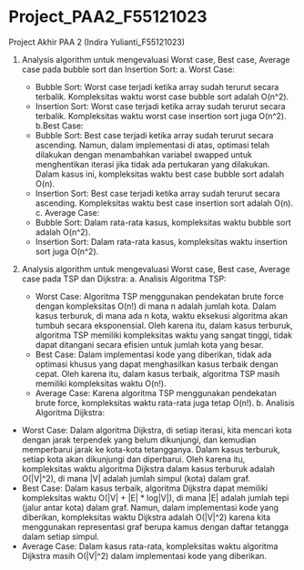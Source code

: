 # Project_PAA2_F55121023
Project Akhir PAA 2 (Indira Yulianti_F55121023)

1. Analysis algorithm untuk mengevaluasi Worst case, Best case, Average case pada bubble sort dan Insertion Sort: 
  a. Worst Case:
     - Bubble Sort: Worst case terjadi ketika array sudah terurut secara terbalik. Kompleksitas waktu worst case bubble sort adalah O(n^2).
     - Insertion Sort: Worst case terjadi ketika array sudah terurut secara terbalik. Kompleksitas waktu worst case insertion sort juga O(n^2).
  b.Best Case:
    - Bubble Sort: Best case terjadi ketika array sudah terurut secara ascending. Namun, dalam implementasi di atas, optimasi telah dilakukan dengan  menambahkan variabel swapped untuk menghentikan iterasi jika tidak ada pertukaran yang dilakukan. Dalam kasus ini, kompleksitas waktu best case bubble sort adalah O(n).
    - Insertion Sort: Best case terjadi ketika array sudah terurut secara ascending. Kompleksitas waktu best case insertion sort adalah O(n).
  c. Average Case:
    - Bubble Sort: Dalam rata-rata kasus, kompleksitas waktu bubble sort adalah O(n^2).
    - Insertion Sort: Dalam rata-rata kasus, kompleksitas waktu insertion sort juga O(n^2).
      
2. Analysis algorithm untuk mengevaluasi Worst case, Best case, Average case pada TSP dan Dijkstra:
   a. Analisis Algoritma TSP:
   - Worst Case: Algoritma TSP menggunakan pendekatan brute force dengan kompleksitas O(n!) di mana n adalah jumlah kota. Dalam kasus terburuk, di mana ada n kota, waktu eksekusi algoritma akan tumbuh secara eksponensial. Oleh karena itu, dalam kasus terburuk, algoritma TSP memiliki kompleksitas waktu yang sangat tinggi, tidak dapat ditangani secara efisien untuk jumlah kota yang besar.
   - Best Case: Dalam implementasi kode yang diberikan, tidak ada optimasi khusus yang dapat menghasilkan kasus terbaik dengan cepat. Oleh karena itu, dalam kasus terbaik, algoritma TSP masih memiliki kompleksitas waktu O(n!).
   - Average Case: Karena algoritma TSP menggunakan pendekatan brute force, kompleksitas waktu rata-rata juga tetap O(n!).
  b. Analisis Algoritma Dijkstra:
  - Worst Case: Dalam algoritma Dijkstra, di setiap iterasi, kita mencari kota dengan jarak terpendek yang belum dikunjungi, dan kemudian memperbarui jarak ke kota-kota tetangganya. Dalam kasus terburuk, setiap kota akan dikunjungi dan diperbarui. Oleh karena itu, kompleksitas waktu algoritma Dijkstra dalam kasus terburuk adalah O(|V|^2), di mana |V| adalah jumlah simpul (kota) dalam graf.
  - Best Case: Dalam kasus terbaik, algoritma Dijkstra dapat memiliki kompleksitas waktu O(|V| + |E| * log|V|), di mana |E| adalah jumlah tepi (jalur antar kota) dalam graf. Namun, dalam implementasi kode yang diberikan, kompleksitas waktu Dijkstra adalah O(|V|^2) karena kita menggunakan representasi graf berupa kamus dengan daftar tetangga dalam setiap simpul.
  - Average Case: Dalam kasus rata-rata, kompleksitas waktu algoritma Dijkstra masih O(|V|^2) dalam implementasi kode yang diberikan.
